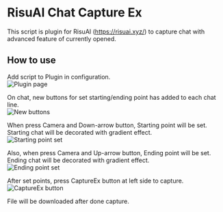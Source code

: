 # RisuAI Chat Capture Ex
This script is plugin for RisuAI (https://risuai.xyz/) to capture chat with advanced feature of currently opened.

## How to use
Add script to Plugin in configuration.\
![Plugin page](https://github.com/user-attachments/assets/10d60419-d43d-4316-ad02-22bf2bdc5115)

On chat, new buttons for set starting/ending point has added to each chat line.\
![New buttons](https://github.com/user-attachments/assets/2973135b-8593-492a-b441-c733296cd3b1)

When press Camera and Down-arrow button, Starting point will be set.\
Starting chat will be decorated with gradient effect.\
![Starting point set](https://github.com/user-attachments/assets/1fe71287-cac3-4336-adab-717c2709b824)

Also, when press Camera and Up-arrow button, Ending point will be set.\
Ending chat will be decorated with gradient effect.\
![Ending point set](https://github.com/user-attachments/assets/14d98005-5601-44f9-a7ed-7c79f67a60fc)

After set points, press CaptureEx button at left side to capture.\
![CaptureEx button](https://github.com/user-attachments/assets/dcf73a3f-36d8-45a4-9a50-437477f9c86d)

File will be downloaded after done capture.

